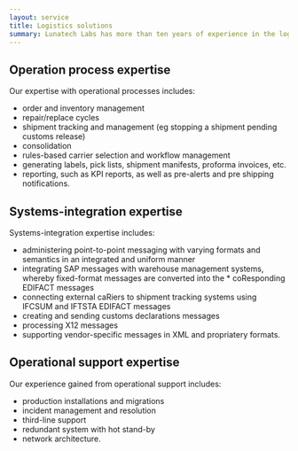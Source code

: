 ```yaml
---
layout: service
title: Logistics solutions
summary: Lunatech Labs has more than ten years of experience in the logistics world, supplying IT solutions for Lead Logistics Providers. Our strength is the operational process experience that we have built up over the years, integrating third-parties such as carriers and brokers, and taking on operational support of the IT solutions and logistics applications that we deliver.
---
```


## Operation process expertise

Our expertise with operational processes includes:

* order and inventory management
* repair/replace cycles
* shipment tracking and management (eg stopping a shipment pending customs release)
* consolidation
* rules-based carrier selection and workflow management
* generating labels, pick lists, shipment manifests, proforma invoices, etc.
* reporting, such as KPI reports, as well as pre-alerts and pre shipping notifications.

## Systems-integration expertise

Systems-integration expertise includes:

* administering point-to-point messaging with varying formats and semantics in an integrated and uniform manner
* integrating SAP messages with warehouse management systems, whereby fixed-format messages are converted into the * coResponding EDIFACT messages
* connecting external caRiers to shipment tracking systems using IFCSUM and IFTSTA EDIFACT messages
* creating and sending customs declarations messages
* processing X12 messages
* supporting vendor-specific messages in XML and propriatery formats.

## Operational support expertise

Our experience gained from operational support includes:

* production installations and migrations
* incident management and resolution
* third-line support
* redundant system with hot stand-by
* network architecture.
